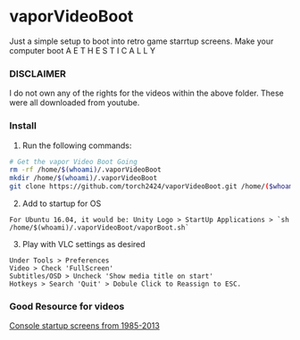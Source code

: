 # vaporVideoBoot
Just a simple setup to boot into retro game starrtup screens.
Make your computer boot A E T H E S T I C A L L Y

### DISCLAIMER
I do not own any of the rights for the videos within the above folder.
These were all downloaded from youtube.

### Install

1. Run the following commands:
````bash
# Get the vapor Video Boot Going
rm -rf /home/$(whoami)/.vaporVideoBoot
mkdir /home/$(whoami)/.vaporVideoBoot
git clone https://github.com/torch2424/vaporVideoBoot.git /home/($whoami)/.vaporVideoBoot
````

2. Add to startup for OS
````
For Ubuntu 16.04, it would be: Unity Logo > StartUp Applications > `sh /home/$(whoami)/.vaporVideoBoot/vaporBoot.sh`

````

3. Play with VLC settings as desired
````
Under Tools > Preferences
Video > Check 'FullScreen'
Subtitles/OSD > Uncheck 'Show media title on start'
Hotkeys > Search 'Quit' > Dobule Click to Reassign to ESC.
````


### Good Resource for videos
[Console startup screens from 1985-2013](https://www.youtube.com/watch?v=IQqkmSc0wnU)
